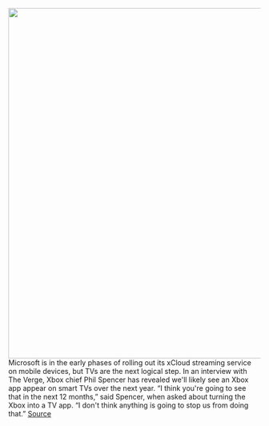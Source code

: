 <img src='https://cdn.vox-cdn.com/thumbor/IXUnedUiszm-FjjxGQO9a-dZ_VY=/0x0:1320x880/1200x800/filters:focal(555x335:765x545)/cdn.vox-cdn.com/uploads/chorus_image/image/67870299/xcloud.0.jpg' width='700px' /><br/>
Microsoft is in the early phases of rolling out its xCloud streaming service on mobile devices, but TVs are the next logical step. In an interview with The Verge, Xbox chief Phil Spencer has revealed we'll likely see an Xbox app appear on smart TVs over the next year. “I think you're going to see that in the next 12 months,” said Spencer, when asked about turning the Xbox into a TV app. “I don't think anything is going to stop us from doing that.”
<a href='https://www.theverge.com/2020/11/24/21612714/microsoft-xbox-app-tv-xcloud-streaming-app'> Source <a/>